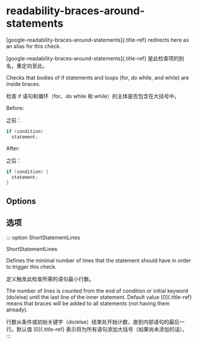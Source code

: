 # readability-braces-around-statements

[google-readability-braces-around-statements]{.title-ref} redirects here as an alias for this check.

[google-readability-braces-around-statements]{.title-ref} 是此检查项的别名，重定向至此。

Checks that bodies of if statements and loops (for, do while, and while) are inside braces.

检查 if 语句和循环（for、do while 和 while）的主体是否包含在大括号中。

Before:

之前：

```c++
if (condition)
  statement;
```

After:

之后：

```c++
if (condition) {
  statement;
}
```

## Options

## 选项

::: option
ShortStatementLines

ShortStatementLines

Defines the minimal number of lines that the statement should have in order to trigger this check.

定义触发此检查所需的语句最小行数。

The number of lines is counted from the end of condition or initial keyword (do/else) until the last line of the inner statement. Default value [0]{.title-ref} means that braces will be added to all statements (not having them already).

行数从条件或初始关键字（do/else）结束处开始计数，直到内部语句的最后一行。默认值 [0]{.title-ref} 表示将为所有语句添加大括号（如果尚未添加的话）。
:::
